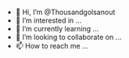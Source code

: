 - 👋 Hi, I’m @Thousandgolsanout
- 👀 I’m interested in ...
- 🌱 I’m currently learning ...
- 💞️ I’m looking to collaborate on ...
- 📫 How to reach me ...

<!---
Thousandgolsanout/Thousandgolsanout is a ✨ special ✨ repository because its `README.md` (this file) appears on your GitHub profile.
You can click the Preview link to take a look at your changes.
--->
